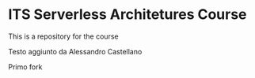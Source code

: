 # ITS Serverless Architetures Course
This is a repository for the course


Testo aggiunto da Alessandro Castellano

Primo fork

